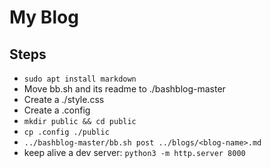 # My Blog

## Steps
- `sudo apt install markdown`
- Move bb.sh and its readme to ./bashblog-master
- Create a ./style.css
- Create a .config
- `mkdir public && cd public`
- `cp .config ./public`
- `../bashblog-master/bb.sh post ../blogs/<blog-name>.md`
- keep alive a dev server: `python3 -m http.server 8000`
